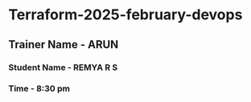 # Terraform-2025-february-devops

## Trainer Name - ARUN

### Student Name - REMYA R S
### Time - 8:30 pm

